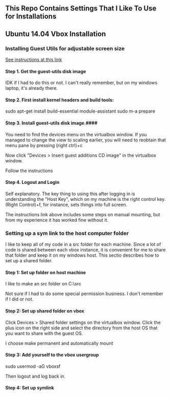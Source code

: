 This Repo Contains Settings That I Like To Use for Installations
----------------------------------------------------------------

Ubuntu 14.04 Vbox Installation
------------------------------

### Installing Guest Utils for adjustable screen size ###

[See instructions at this link](http://www.binarytides.com/vbox-guest-additions-ubuntu-14-04/)

#### Step 1. Get the guest-utils disk image ####

IDK if I had to do this or not. I can't really remember, but on my windows laptop, it's already there.

#### Step 2. First install kernel headers and build tools: ####

  sudo apt-get install build-essential module-assistant
  sudo m-a prepare

#### Step 3. Install guest-utils disk image.####

You need to find the devices menu on the virtualbox window. If you managed to change the view to scaling 
earlier, you will need to reobtain that menu pane by pressing (right ctrl)+c

Now click "Devices > Insert guest additions CD image" in the virtualbox window.

Follow the instructions

#### Step 4. Logout and Login ####

Self explanatory. The key thing to using this after logging in is understanding the "Host Key", which on 
my machine is the right control key. (Right Control)+f, for instance, sets things into full screen.

The instructions link above includes some steps on manual mounting, but from my experience it has worked
fine without it.

### Setting up a sym link to the host computer folder ###

I like to keep all of my code in a src folder for each machine. Since a lot of code is shared between each
vbox instance, it is convenient for me to share that folder and keep it on my windows host. This sectio
describes how to set up a shared folder.

#### Step 1: Set up folder on host machine ####

I like to make an src folder on  C:\src

Not sure if I had to do some special permission business. I don't remember if I did or not.

#### Step 2: Set up shared folder on vbox ####

Click Devices > Shared folder settings on the virtualbox window. Click the plus icon on the right side and 
select the directory from the host OS that you want to share with the guest OS.

I choose make permanent and automatically mount

#### Step 3: Add yourself to the vbox usergroup ####

  sudo usermod -aG vboxsf <youruser>
  
Then logout and log back in.

#### Step 4: Set up symlink ####




